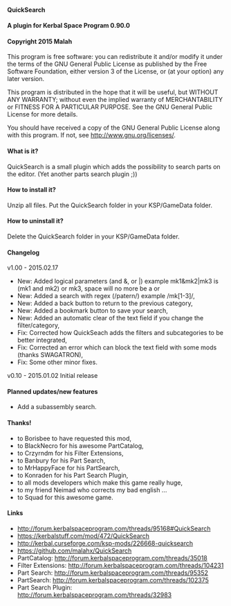 ﻿#### QuickSearch
#### A plugin for Kerbal Space Program 0.90.0
#### Copyright 2015 Malah

This program is free software: you can redistribute it and/or modify
it under the terms of the GNU General Public License as published by
the Free Software Foundation, either version 3 of the License, or
(at your option) any later version.

This program is distributed in the hope that it will be useful,
but WITHOUT ANY WARRANTY; without even the implied warranty of
MERCHANTABILITY or FITNESS FOR A PARTICULAR PURPOSE.  See the
GNU General Public License for more details.

You should have received a copy of the GNU General Public License
along with this program.  If not, see <http://www.gnu.org/licenses/>. 


#### What is it?

QuickSearch is a small plugin which adds the possibility to search parts on the editor.
(Yet another parts search plugin ;))

#### How to install it?

Unzip all files. Put the QuickSearch folder in your KSP/GameData folder.

#### How to uninstall it?

Delete the QuickSearch folder in your KSP/GameData folder.

#### Changelog

v1.00 - 2015.02.17
* New: Added logical parameters (and &, or |) example mk1&mk2|mk3 is (mk1 and mk2) or mk3, space will no more be a or
* New: Added a search with regex (/patern/) example /mk[1-3]/,
* New: Added a back button to return to the previous category,
* New: Added a bookmark button to save your search,
* New: Added an automatic clear of the text field if you change the filter/category,
* Fix: Corrected how QuickSeach adds the filters and subcategories to be better integrated, 
* Fix: Corrected an error which can block the text field with some mods (thanks SWAGATRON),
* Fix: Some other minor fixes.

v0.10 - 2015.01.02
Initial release

#### Planned updates/new features

- Add a subassembly search.

#### Thanks!

* to Borisbee to have requested this mod,
* to BlackNecro for his awesome PartCatalog,
* to Crzyrndm for his Filter Extensions,
* to Banbury for his Part Search,
* to MrHappyFace for his PartSearch,
* to Konraden for his Part Search Plugin,
* to all mods developers which make this game really huge,
* to my friend Neimad who corrects my bad english ...
* to Squad for this awesome game.

#### Links

* http://forum.kerbalspaceprogram.com/threads/95168#QuickSearch
* https://kerbalstuff.com/mod/472/QuickSearch
* http://kerbal.curseforge.com/ksp-mods/226668-quicksearch
* https://github.com/malahx/QuickSearch
* PartCatalog: http://forum.kerbalspaceprogram.com/threads/35018
* Filter Extensions: http://forum.kerbalspaceprogram.com/threads/104231
* Part Search: http://forum.kerbalspaceprogram.com/threads/95352
* PartSearch: http://forum.kerbalspaceprogram.com/threads/102375
* Part Search Plugin: http://forum.kerbalspaceprogram.com/threads/32983